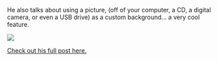 He also talks about using a picture, (off of&nbsp;your computer, a CD, a digital camera, or even a USB drive) as a custom background&#8230; a very cool feature.

<a href="http://www.duncanmackenzie.net/images/xbox/MediaPhotosApplyAsBackground_CustomBackground.JPG" rel="lightbox[749]" title="Frankie @ Bungie mentions XBox 360 for dummies..."><img src="http://www.duncanmackenzie.net/images/xbox/custombackground.jpg" border="0" /></a>

<a href="http://www.bungie.net/News/TopStory.aspx?story=updatefeb24th&p=6267330" target="_blank" class="broken_link">Check out his full post here.</a>